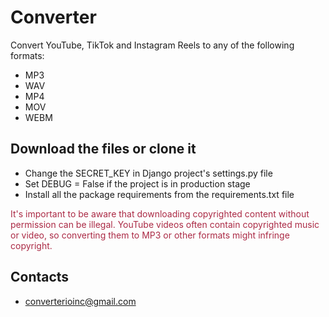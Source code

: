 # Converter

Convert YouTube, TikTok and Instagram Reels to any of the following formats:
* MP3
* WAV
* MP4
* MOV
* WEBM

## Download the files or clone it

- Change the SECRET_KEY in Django project's settings.py file
- Set DEBUG = False if the project is in production stage
- Install all the package requirements from the requirements.txt file


<span style="color: #ab2a45;">
It's important to be aware that downloading copyrighted content without permission can be illegal. YouTube videos often contain copyrighted music or video, so converting them to MP3 or other formats might infringe copyright.
</span>


## Contacts
- converterioinc@gmail.com
